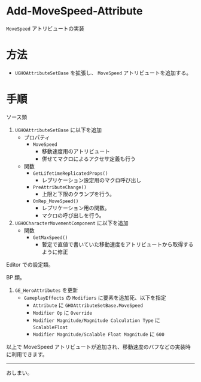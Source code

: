 # Add-MoveSpeed-Attribute
`MoveSpeed` アトリビュートの実装

# 方法

* `UGHOAttributeSetBase` を拡張し、 `MoveSpeed` アトリビュートを追加する。

# 手順

ソース類

1. `UGHOAttributeSetBase` に以下を追加
	* プロパティ
		* `MoveSpeed`
			* 移動速度用のアトリビュート
			* 併せてマクロによるアクセサ定義も行う
	* 関数
		* `GetLifetimeReplicatedProps()`
			* レプリケーション設定用のマクロ呼び出し
		* `PreAttributeChange()`
			* 上限と下限のクランプを行う。
		* `OnRep_MoveSpeed()`
			* レプリケーション用の関数。
			* マクロの呼び出しを行う。
1. `UGHOCharacterMovementComponent` に以下を追加
	* 関数
		* `GetMaxSpeed()`
			* 暫定で直値で書いていた移動速度をアトリビュートから取得するように修正


Editor での設定類。

BP 類。

1. `GE_HeroAttributes` を更新
	* `GameplayEffects` の `Modifiers` に要素を追加死、以下を指定
		* `Attribute` に `GHOAttributeSetBase.MoveSpeed`
		* `Modifier Op` に `Override`
		* `Modifier Magnitude/Magnitude Calculation Type` に `ScalableFloat`
		* `Modifier Magnitude/Scalable Float Magnitude` に `600`


以上で MoveSpeed アトリビュートが追加され、移動速度のバフなどの実装時に利用できます。

-----
おしまい。
